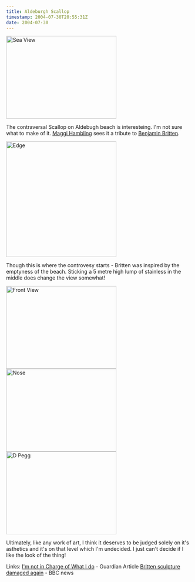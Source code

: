 ```yaml
---
title: Aldeburgh Scallop
timestamp: 2004-07-30T20:55:31Z
date: 2004-07-30
---
```


<img src='/archives/Scallop/sea-view.jpg' width='300' height='225' alt='Sea View'>

The contraversal Scallop on Aldebugh beach is interesteing. I'm not sure what to make of it. <a href=''>Maggi Hambling</a> sees it a tribute to <a href='http://en.wikipedia.org/wiki/Benjamin_Britten'>Benjamin Britten</a>.
<!--more-->
<img src='/archives/Scallop/edge.jpg' width='300' height='314' alt='Edge'>

Though this is where the controvesy starts - Britten was inspired by the emptyness of the beach. Sticking a 5 metre high lump of stainless in the middle does change the view somewhat!

<img src='/archives/Scallop/front-view.jpg' width='300' height='225' alt='Front View'>

<img src='/archives/Scallop/nose.jpg' width='300' height='225' alt='Nose'>

<img src='/archives/Scallop/d-pegg.jpg' width='300' height='225' alt='D Pegg'>

Ultimately, like any work of art, I think it deserves to be judged solely on it's asthetics and it's on that level which I'm undecided. I just can't decide if I like the look of the thing!

Links:
<a href='http://www.guardian.co.uk/arts/features/story/0,11710,1266236,00.html'>I'm not in Charge of What I do</a> - Guardian Article
<a href='http://news.bbc.co.uk/1/hi/england/suffolk/3566355.stm'>Britten sculpture damaged again</a> - BBC news
